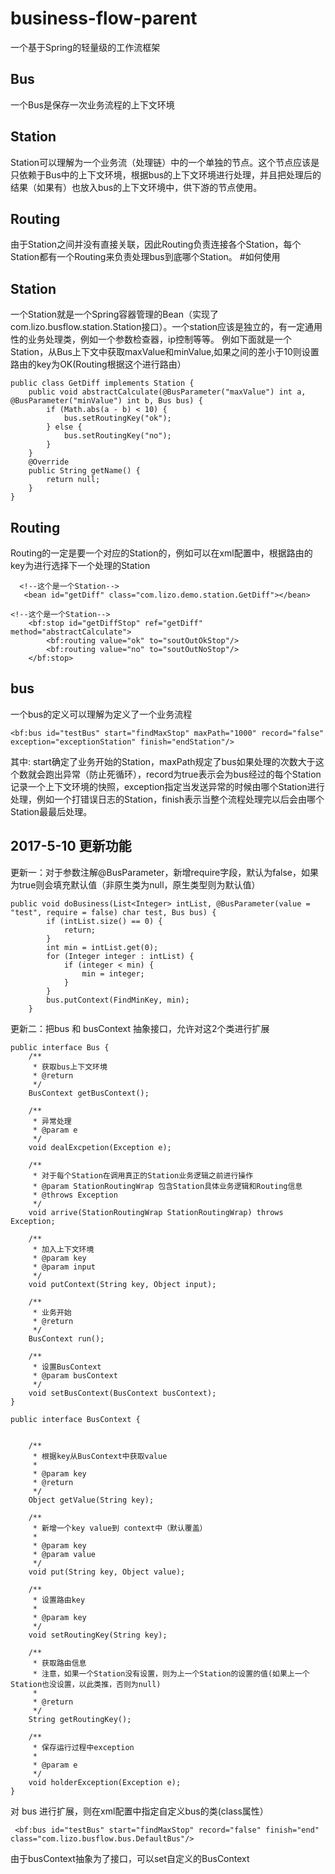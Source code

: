 # business-flow-parent
一个基于Spring的轻量级的工作流框架
## Bus
一个Bus是保存一次业务流程的上下文环境
## Station
Station可以理解为一个业务流（处理链）中的一个单独的节点。这个节点应该是只依赖于Bus中的上下文环境，根据bus的上下文环境进行处理，并且把处理后的结果（如果有）也放入bus的上下文环境中，供下游的节点使用。
## Routing
由于Station之间并没有直接关联，因此Routing负责连接各个Station，每个Station都有一个Routing来负责处理bus到底哪个Station。
#如何使用

## Station
一个Station就是一个Spring容器管理的Bean（实现了com.lizo.busflow.station.Station接口）。一个station应该是独立的，有一定通用性的业务处理类，例如一个参数检查器，ip控制等等。
例如下面就是一个Station，从Bus上下文中获取maxValue和minValue,如果之间的差小于10则设置路由的key为OK(Routing根据这个进行路由）
```
public class GetDiff implements Station {
    public void abstractCalculate(@BusParameter("maxValue") int a, @BusParameter("minValue") int b, Bus bus) {
        if (Math.abs(a - b) < 10) {
            bus.setRoutingKey("ok");
        } else {
            bus.setRoutingKey("no");
        }
    }
    @Override
    public String getName() {
        return null;
    }
}
```
## Routing
Routing的一定是要一个对应的Station的，例如可以在xml配置中，根据路由的key为进行选择下一个处理的Station
```
  <!--这个是一个Station-->
   <bean id="getDiff" class="com.lizo.demo.station.GetDiff"></bean>

<!--这个是一个Station-->
    <bf:stop id="getDiffStop" ref="getDiff" method="abstractCalculate">
        <bf:routing value="ok" to="soutOutOkStop"/>
        <bf:routing value="no" to="soutOutNoStop"/>
    </bf:stop>
```
## bus
一个bus的定义可以理解为定义了一个业务流程
```
<bf:bus id="testBus" start="findMaxStop" maxPath="1000" record="false"  exception="exceptionStation" finish="endStation"/>
```
其中: start确定了业务开始的Station，maxPath规定了bus如果处理的次数大于这个数就会跑出异常（防止死循环），record为true表示会为bus经过的每个Station记录一个上下文环境的快照，exception指定当发送异常的时候由哪个Station进行处理，例如一个打错误日志的Station，finish表示当整个流程处理完以后会由哪个Station最最后处理。

## 2017-5-10 更新功能
更新一：对于参数注解@BusParameter，新增require字段，默认为false，如果为true则会填充默认值（非原生类为null，原生类型则为默认值）
```
public void doBusiness(List<Integer> intList, @BusParameter(value = "test", require = false) char test, Bus bus) {
        if (intList.size() == 0) {
            return;
        }
        int min = intList.get(0);
        for (Integer integer : intList) {
            if (integer < min) {
                min = integer;
            }
        }
        bus.putContext(FindMinKey, min);
    }
```
更新二：把bus 和 busContext 抽象接口，允许对这2个类进行扩展
```
public interface Bus {
    /**
     * 获取bus上下文环境
     * @return
     */
    BusContext getBusContext();

    /**
     * 异常处理
     * @param e
     */
    void dealExcpetion(Exception e);

    /**
     * 对于每个Station在调用真正的Station业务逻辑之前进行操作
     * @param StationRoutingWrap 包含Station具体业务逻辑和Routing信息
     * @throws Exception
     */
    void arrive(StationRoutingWrap StationRoutingWrap) throws Exception;

    /**
     * 加入上下文环境
     * @param key
     * @param input
     */
    void putContext(String key, Object input);

    /**
     * 业务开始
     * @return
     */
    BusContext run();

    /**
     * 设置BusContext
     * @param busContext
     */
    void setBusContext(BusContext busContext);
}
```

```
public interface BusContext {


    /**
     * 根据key从BusContext中获取value
     *
     * @param key
     * @return
     */
    Object getValue(String key);

    /**
     * 新增一个key value到 context中（默认覆盖）
     *
     * @param key
     * @param value
     */
    void put(String key, Object value);

    /**
     * 设置路由key
     *
     * @param key
     */
    void setRoutingKey(String key);

    /**
     * 获取路由信息
     * 注意，如果一个Station没有设置，则为上一个Station的设置的值(如果上一个Station也没设置，以此类推，否则为null)
     *
     * @return
     */
    String getRoutingKey();

    /**
     * 保存运行过程中exception
     *
     * @param e
     */
    void holderException(Exception e);
}
```


对 bus 进行扩展，则在xml配置中指定自定义bus的类(class属性）
```
 <bf:bus id="testBus" start="findMaxStop" record="false" finish="end" class="com.lizo.busflow.bus.DefaultBus"/>
```
由于busContext抽象为了接口，可以set自定义的BusContext